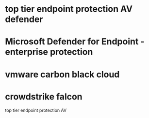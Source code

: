 # top tier endpoint protection AV defender
# Microsoft Defender for Endpoint - enterprise protection
# vmware carbon black cloud
# crowdstrike falcon
top tier endpoint protection AV

